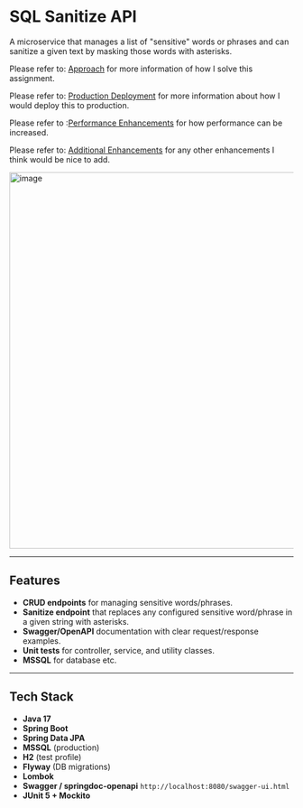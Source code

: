 # SQL Sanitize API

A microservice that manages a list of "sensitive" words or phrases and can sanitize a given text by masking those words with asterisks.  

Please refer to: [Approach](docs/APPROACH.md) for more information of how I solve this assignment.

Please refer to: [Production Deployment](docs/ProductionDeployment.txt) for more information about how I would deploy this to production.

Please refer to :[Performance Enhancements](docs/EnhancePerformance.txt) for how performance can be increased.

Please refer to: [Additional Enhancements](docs/AdditionalEnhancements.txt) for any other enhancements I think would be nice to add.

<img width="1473" height="667" alt="image" src="https://github.com/user-attachments/assets/725eb6b3-40da-4d6c-a8a0-9a5736756f7b" />

---

## Features

- **CRUD endpoints** for managing sensitive words/phrases.
- **Sanitize endpoint** that replaces any configured sensitive word/phrase in a given string with asterisks.
- **Swagger/OpenAPI** documentation with clear request/response examples.
- **Unit tests** for controller, service, and utility classes.
- **MSSQL** for database etc.

---

## Tech Stack

- **Java 17**
- **Spring Boot**
- **Spring Data JPA**
- **MSSQL** (production)
- **H2** (test profile)
- **Flyway** (DB migrations)
- **Lombok**
- **Swagger / springdoc-openapi** `http://localhost:8080/swagger-ui.html`
- **JUnit 5 + Mockito**

